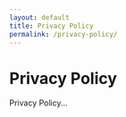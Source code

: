 ```yaml
---
layout: default
title: Privacy Policy
permalink: /privacy-policy/
---
```


# Privacy Policy

Privacy Policy...
